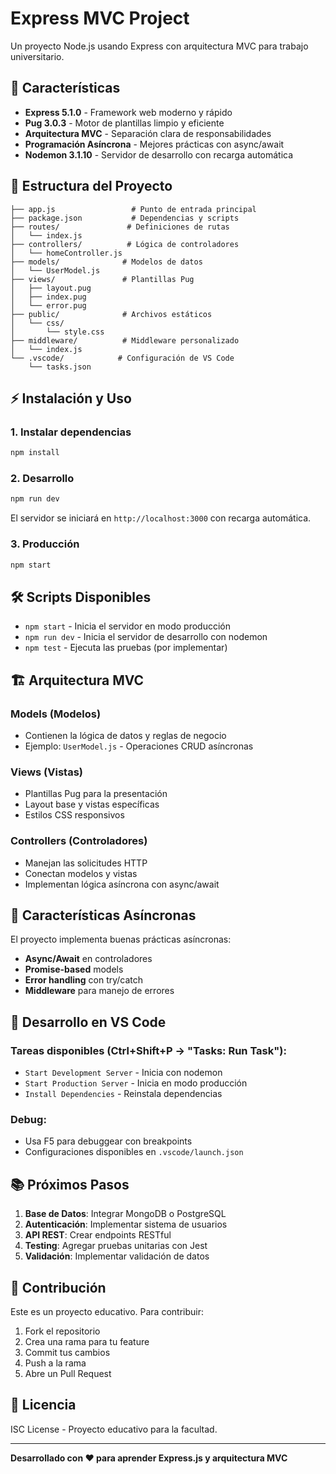 # Express MVC Project

Un proyecto Node.js usando Express con arquitectura MVC para trabajo universitario.

## 🚀 Características

- **Express 5.1.0** - Framework web moderno y rápido
- **Pug 3.0.3** - Motor de plantillas limpio y eficiente
- **Arquitectura MVC** - Separación clara de responsabilidades
- **Programación Asíncrona** - Mejores prácticas con async/await
- **Nodemon 3.1.10** - Servidor de desarrollo con recarga automática

## 📁 Estructura del Proyecto

```
├── app.js                 # Punto de entrada principal
├── package.json           # Dependencias y scripts
├── routes/               # Definiciones de rutas
│   └── index.js
├── controllers/          # Lógica de controladores
│   └── homeController.js
├── models/              # Modelos de datos
│   └── UserModel.js
├── views/               # Plantillas Pug
│   ├── layout.pug
│   ├── index.pug
│   └── error.pug
├── public/              # Archivos estáticos
│   └── css/
│       └── style.css
├── middleware/          # Middleware personalizado
│   └── index.js
└── .vscode/            # Configuración de VS Code
    └── tasks.json
```

## ⚡ Instalación y Uso

### 1. Instalar dependencias

```bash
npm install
```

### 2. Desarrollo

```bash
npm run dev
```

El servidor se iniciará en `http://localhost:3000` con recarga automática.

### 3. Producción

```bash
npm start
```

## 🛠️ Scripts Disponibles

- `npm start` - Inicia el servidor en modo producción
- `npm run dev` - Inicia el servidor de desarrollo con nodemon
- `npm test` - Ejecuta las pruebas (por implementar)

## 🏗️ Arquitectura MVC

### Models (Modelos)

- Contienen la lógica de datos y reglas de negocio
- Ejemplo: `UserModel.js` - Operaciones CRUD asíncronas

### Views (Vistas)

- Plantillas Pug para la presentación
- Layout base y vistas específicas
- Estilos CSS responsivos

### Controllers (Controladores)

- Manejan las solicitudes HTTP
- Conectan modelos y vistas
- Implementan lógica asíncrona con async/await

## 🔧 Características Asíncronas

El proyecto implementa buenas prácticas asíncronas:

- **Async/Await** en controladores
- **Promise-based** models
- **Error handling** con try/catch
- **Middleware** para manejo de errores

## 🎯 Desarrollo en VS Code

### Tareas disponibles (Ctrl+Shift+P → "Tasks: Run Task"):

- `Start Development Server` - Inicia con nodemon
- `Start Production Server` - Inicia en modo producción
- `Install Dependencies` - Reinstala dependencias

### Debug:

- Usa F5 para debuggear con breakpoints
- Configuraciones disponibles en `.vscode/launch.json`

## 📚 Próximos Pasos

1. **Base de Datos**: Integrar MongoDB o PostgreSQL
2. **Autenticación**: Implementar sistema de usuarios
3. **API REST**: Crear endpoints RESTful
4. **Testing**: Agregar pruebas unitarias con Jest
5. **Validación**: Implementar validación de datos

## 🤝 Contribución

Este es un proyecto educativo. Para contribuir:

1. Fork el repositorio
2. Crea una rama para tu feature
3. Commit tus cambios
4. Push a la rama
5. Abre un Pull Request

## 📄 Licencia

ISC License - Proyecto educativo para la facultad.

---

**Desarrollado con ❤️ para aprender Express.js y arquitectura MVC**
